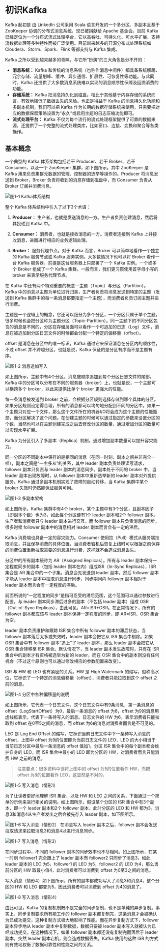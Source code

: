 # 初识Kafka

Kafka 起初是 由 LinkedIn 公司采用 Scala 语言开发的一个多分区、多副本且基于 ZooKeeper  协调的分布式消息系统，现已被捐献给 Apache 基金会。目前 Kafka  已经定位为一个分布式流式处理平台，它以高吞吐、可持久化、可水平扩展、支持流数据处理等多种特性而被广泛使用。目前越来越多的开源分布式处理系统如 Cloudera、Storm、Spark、Flink 等都支持与 Kafka 集成。

Kafka 之所以受到越来越多的青睐，与它所“扮演”的三大角色是分不开的：

 - **消息系统：** Kafka 和传统的消息系统（也称作消息中间件）都具备系统解耦、冗余存储、流量削峰、缓冲、异步通信、扩展性、可恢复性等功能。与此同时，Kafka  还提供了大多数消息系统难以实现的消息顺序性保障及回溯消费的功能。
 - **存储系统：** Kafka 把消息持久化到磁盘，相比于其他基于内存存储的系统而言，有效地降低了数据丢失的风险。也正是得益于 Kafka 的消息持久化功能和多副本机制，我们可以把 Kafka  作为长期的数据存储系统来使用，只需要把对应的数据保留策略设置为“永久”或启用主题的日志压缩功能即可。
 - **流式处理平台：** Kafka 不仅为每个流行的流式处理框架提供了可靠的数据来源，还提供了一个完整的流式处理类库，比如窗口、连接、变换和聚合等各类操作。


## 基本概念

一个典型的 Kafka 体系架构包括若干 Producer、若干 Broker、若干 Consumer，以及一个 ZooKeeper  集群，如下图所示。其中 ZooKeeper 是 Kafka  用来负责集群元数据的管理、控制器的选举等操作的。Producer  将消息发送到 Broker，Broker 负责将收到的消息存储到磁盘中，而 Consumer 负责从 Broker  订阅并消费消息。

![图1-1 Kafka体系结构](https://user-gold-cdn.xitu.io/2019/3/5/16949bd6279df106?w=1556&h=828&f=png&s=207240)

整个 Kafka 体系结构中引入了以下3个术语：

1. **Producer：** 生产者，也就是发送消息的一方。生产者负责创建消息，然后将其投递到 Kafka 中。

2. **Consumer：** 消费者，也就是接收消息的一方。消费者连接到 Kafka  上并接收消息，进而进行相应的业务逻辑处理。

3. **Broker：** 服务代理节点。对于 Kafka 而言，Broker 可以简单地看作一个独立的 Kafka 服务节点或 Kafka 服务实例。大多数情况下也可以将 Broker 看作一台 Kafka 服务器，前提是这台服务器上只部署了一个 Kafka 实例。一个或多个 Broker 组成了一个 Kafka 集群。一般而言，我们更习惯使用首字母小写的 broker 来表示服务代理节点。

在 Kafka 中还有两个特别重要的概念—主题（Topic）与分区（Partition）。Kafka 中的消息以主题为单位进行归类，生产者负责将消息发送到特定的主题（发送到 Kafka 集群中的每一条消息都要指定一个主题），而消费者负责订阅主题并进行消费。

主题是一个逻辑上的概念，它还可以细分为多个分区，一个分区只属于单个主题，很多时候也会把分区称为主题分区（Topic-Partition）。同一主题下的不同分区包含的消息是不同的，分区在存储层面可以看作一个可追加的日志（Log）文件，消息在被追加到分区日志文件的时候都会分配一个特定的偏移量（offset）。

offset 是消息在分区中的唯一标识，Kafka 通过它来保证消息在分区内的顺序性，不过 offset 并不跨越分区，也就是说，Kafka 保证的是分区有序而不是主题有序。

![图1-2 消息追加写入](https://user-gold-cdn.xitu.io/2019/3/5/16949cc96dc79e19?w=1572&h=820&f=png&s=83233)

如上图所示，主题中有4个分区，消息被顺序追加到每个分区日志文件的尾部。Kafka 中的分区可以分布在不同的服务器（broker）上，也就是说，一个主题可以横跨多个 broker，以此来提供比单个 broker 更强大的性能。

每一条消息被发送到 broker 之前，会根据分区规则选择存储到哪个具体的分区。如果分区规则设定得合理，所有的消息都可以均匀地分配到不同的分区中。如果一个主题只对应一个文件，那么这个文件所在的机器I/O将会成为这个主题的性能瓶颈，而分区解决了这个问题。在创建主题的时候可以通过指定的参数来设置分区的个数，当然也可以在主题创建完成之后去修改分区的数量，通过增加分区的数量可以实现水平扩展。

Kafka 为分区引入了多副本（Replica）机制，通过增加副本数量可以提升容灾能力。

同一分区的不同副本中保存的是相同的消息（在同一时刻，副本之间并非完全一样），副本之间是“一主多从”的关系，其中 leader 副本负责处理读写请求，follower 副本只负责与 leader 副本的消息同步。副本处于不同的 broker 中，当 leader 副本出现故障时，从 follower 副本中重新选举新的 leader 副本对外提供服务。Kafka 通过多副本机制实现了故障的自动转移，当 Kafka 集群中某个 broker 失效时仍然能保证服务可用。

![图1-3 多副本架构](https://user-gold-cdn.xitu.io/2019/3/5/16949c07c0df30dc?w=1500&h=854&f=png&s=175038)

如上图所示，Kafka 集群中有4个 broker，某个主题中有3个分区，且副本因子（即副本个数）也为3，如此每个分区便有1个 leader 副本和2个 follower 副本。生产者和消费者只与 leader 副本进行交互，而 follower 副本只负责消息的同步，很多时候 follower 副本中的消息相对 leader 副本而言会有一定的滞后。

Kafka 消费端也具备一定的容灾能力。Consumer 使用拉（Pull）模式从服务端拉取消息，并且保存消费的具体位置，当消费者宕机后恢复上线时可以根据之前保存的消费位置重新拉取需要的消息进行消费，这样就不会造成消息丢失。

分区中的所有副本统称为 AR（Assigned Replicas）。所有与 leader 副本保持一定程度同步的副本（包括 leader 副本在内）组成ISR（In-Sync Replicas），ISR 集合是 AR 集合中的一个子集。消息会先发送到 leader 副本，然后 follower 副本才能从 leader 副本中拉取消息进行同步，同步期间内 follower 副本相对于 leader 副本而言会有一定程度的滞后。

前面所说的“一定程度的同步”是指可忍受的滞后范围，这个范围可以通过参数进行配置。与 leader 副本同步滞后过多的副本（不包括 leader 副本）组成 OSR（Out-of-Sync Replicas），由此可见，AR=ISR+OSR。在正常情况下，所有的 follower 副本都应该与 leader 副本保持一定程度的同步，即 AR=ISR，OSR 集合为空。

leader 副本负责维护和跟踪 ISR 集合中所有 follower 副本的滞后状态，当 follower 副本落后太多或失效时，leader 副本会把它从 ISR 集合中剔除。如果 OSR 集合中有 follower 副本“追上”了 leader 副本，那么 leader 副本会把它从 OSR 集合转移至 ISR 集合。默认情况下，当 leader 副本发生故障时，只有在 ISR 集合中的副本才有资格被选举为新的 leader，而在 OSR 集合中的副本则没有任何机会（不过这个原则也可以通过修改相应的参数配置来改变）。

ISR 与 HW 和 LEO 也有紧密的关系。HW 是 High Watermark 的缩写，俗称高水位，它标识了一个特定的消息偏移量（offset），消费者只能拉取到这个 offset 之前的消息。

![图1-4 分区中各种偏移量的说明](https://user-gold-cdn.xitu.io/2019/3/5/16949cdf7c77eeae?w=1322&h=560&f=png&s=64359)

如上图所示，它代表一个日志文件，这个日志文件中有9条消息，第一条消息的 offset（LogStartOffset）为0，最后一条消息的 offset 为8，offset 为9的消息用虚线框表示，代表下一条待写入的消息。日志文件的 HW 为6，表示消费者只能拉取到 offset 在0至5之间的消息，而 offset 为6的消息对消费者而言是不可见的。

LEO 是 Log End Offset 的缩写，它标识当前日志文件中下一条待写入消息的 offset，上图中 offset 为9的位置即为当前日志文件的 LEO，LEO 的大小相当于当前日志分区中最后一条消息的 offset 值加1。分区 ISR 集合中的每个副本都会维护自身的 LEO，而 ISR 集合中最小的 LEO 即为分区的 HW，对消费者而言只能消费 HW 之前的消息。

>注意要点：很多资料中误将上图中的 offset 为5的位置看作 HW，而把 offset 为8的位置看作 LEO，这显然是不对的。

![图1-5 写入消息（情形1）](https://user-gold-cdn.xitu.io/2019/3/5/16949d2953ddc87a?w=1162&h=392&f=png&s=35701)

为了让读者更好地理解 ISR 集合，以及 HW 和 LEO 之间的关系，下面通过一个简单的示例来进行相关的说明。如上图所示，假设某个分区的 ISR 集合中有3个副本，即一个 leader 副本和2个 follower 副本，此时分区的 LEO 和 HW 都为3。消息3和消息4从生产者发出之后会被先存入 leader 副本，如下图所示。

![图1-6 写入消息（情形2）](https://user-gold-cdn.xitu.io/2019/3/5/16949d4afb601bbf?w=1160&h=412&f=png&s=38755)
在消息写入 leader 副本之后，follower 副本会发送拉取请求来拉取消息3和消息4以进行消息同步。


![图1-7 写入消息（情形3）](https://user-gold-cdn.xitu.io/2019/3/5/16949d4e8e9e1aa0?w=1070&h=382&f=png&s=33239)

在同步过程中，不同的 follower 副本的同步效率也不尽相同。如上图所示，在某一时刻 follower1 完全跟上了 leader 副本而 follower2 只同步了消息3，如此 leader 副本的 LEO 为5，follower1 的 LEO 为5，follower2 的 LEO 为4，那么当前分区的 HW 取最小值4，此时消费者可以消费到 offset 为0至3之间的消息。


写入消息（情形4）如下图所示，所有的副本都成功写入了消息3和消息4，整个分区的 HW 和 LEO 都变为5，因此消费者可以消费到 offset 为4的消息了。

![图1-8 写入消息（情形4）](https://user-gold-cdn.xitu.io/2019/3/5/16949d51ce4377f3?w=1134&h=382&f=png&s=32240)

由此可见，Kafka 的复制机制既不是完全的同步复制，也不是单纯的异步复制。事实上，同步复制要求所有能工作的 follower 副本都复制完，这条消息才会被确认为已成功提交，这种复制方式极大地影响了性能。而在异步复制方式下，follower 副本异步地从 leader 副本中复制数据，数据只要被 leader 副本写入就被认为已经成功提交。在这种情况下，如果 follower 副本都还没有复制完而落后于 leader 副本，突然 leader 副本宕机，则会造成数据丢失。Kafka 使用的这种 ISR 的方式则有效地权衡了数据可靠性和性能之间的关系。